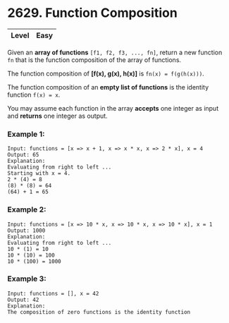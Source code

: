 # 2629. Function Composition

| Level | Easy |
| ----- | ---- |

Given an **array of functions** `[f1, f2, f3, ..., fn]`, return a new function `fn` that is the function composition of the array of functions.

The function composition of **[f(x), g(x), h(x)]** is `fn(x) = f(g(h(x)))`.

The function composition of an **empty list of functions** is the identity function `f(x) = x`.

You may assume each function in the array **accepts** one integer as input and **returns** one integer as output.

 

### Example 1:
```
Input: functions = [x => x + 1, x => x * x, x => 2 * x], x = 4
Output: 65
Explanation:
Evaluating from right to left ...
Starting with x = 4.
2 * (4) = 8
(8) * (8) = 64
(64) + 1 = 65
```
### Example 2:
```
Input: functions = [x => 10 * x, x => 10 * x, x => 10 * x], x = 1
Output: 1000
Explanation:
Evaluating from right to left ...
10 * (1) = 10
10 * (10) = 100
10 * (100) = 1000
```

### Example 3:
```
Input: functions = [], x = 42
Output: 42
Explanation:
The composition of zero functions is the identity function
```